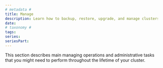 ```yaml
---
# metadata # 
title: Manage
description: Learn how to backup, restore, upgrade, and manage clusters running {{%productName%}}.
date: 
# taxonomy #
tags: 
series:
seriesPart:
---
```


This section describes main managing operations and administrative tasks that you might need to perform throughout the lifetime of your cluster.